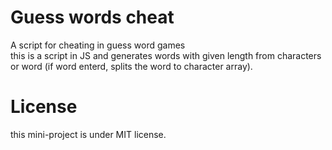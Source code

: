 # Guess words cheat
A script for cheating in guess word games  
this is a script in JS and generates words with given length from characters or word (if word enterd, splits the word to character array).

# License
this mini-project is under MIT license.
